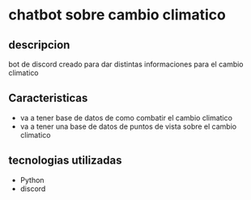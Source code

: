 # chatbot sobre cambio climatico

## descripcion
bot de discord creado para dar distintas informaciones para el cambio climatico
## Caracteristicas
- va a tener base de datos de como combatir el cambio climatico
- va a tener una base de datos de puntos de vista sobre el cambio climatico
## tecnologias utilizadas
- Python
- discord

